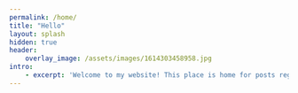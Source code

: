 ```yaml
---
permalink: /home/
title: "Hello"
layout: splash
hidden: true
header:
    overlay_image: /assets/images/1614303458958.jpg
intro:
    - excerpt: 'Welcome to my website! This place is home for posts regarding my projects, ideas, and write-ups. Feel free to look around and browse what I've got.
---
```

